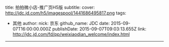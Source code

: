 title: 拍拍微小店-推广页H5版
subtitle: 
cover: http://jdc.jd.com/h5/imagespool/1441686495817.png
tags:
  - 其他
author:
  nick: 京东
  github_name: JDC
date: 2015-09-07T16:00:00.000Z
publishDate: 2015-09-07T09:03:13.655Z
link: http://jdc.jd.com/fd/pp/weixiaodian_welcome/index.html
---